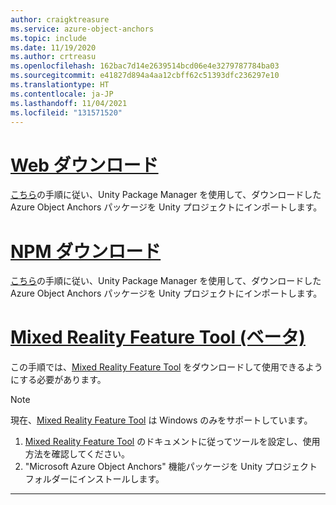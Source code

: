 ```yaml
---
author: craigktreasure
ms.service: azure-object-anchors
ms.topic: include
ms.date: 11/19/2020
ms.author: crtreasu
ms.openlocfilehash: 162bac7d14e2639514bcd06e4e3279787784ba03
ms.sourcegitcommit: e41827d894a4aa12cbff62c51393dfc236297e10
ms.translationtype: HT
ms.contentlocale: ja-JP
ms.lasthandoff: 11/04/2021
ms.locfileid: "131571520"
---
```

# <a name="web-download"></a>[Web ダウンロード](#tab/unity-package-web-ui)

<a href="https://docs.unity3d.com/Manual/upm-ui-tarball.html" target="_blank">こちら</a>の手順に従い、Unity Package Manager を使用して、ダウンロードした Azure Object Anchors パッケージを Unity プロジェクトにインポートします。

# <a name="npm-download"></a>[NPM ダウンロード](#tab/unity-package-npm)

<a href="https://docs.unity3d.com/Manual/upm-ui-tarball.html" target="_blank">こちら</a>の手順に従い、Unity Package Manager を使用して、ダウンロードした Azure Object Anchors パッケージを Unity プロジェクトにインポートします。

# <a name="mixed-reality-feature-tool-beta"></a>[Mixed Reality Feature Tool (ベータ)](#tab/unity-package-mixed-reality-feature-tool)

この手順では、<a href="/windows/mixed-reality/develop/unity/welcome-to-mr-feature-tool" target="_blank">Mixed Reality Feature Tool</a> をダウンロードして使用できるようにする必要があります。

> [!NOTE]
> 現在、<a href="/windows/mixed-reality/develop/unity/welcome-to-mr-feature-tool" target="_blank">Mixed Reality Feature Tool</a> は Windows のみをサポートしています。

1. <a href="/windows/mixed-reality/develop/unity/welcome-to-mr-feature-tool" target="_blank">Mixed Reality Feature Tool</a> のドキュメントに従ってツールを設定し、使用方法を確認してください。
2. "Microsoft Azure Object Anchors" 機能パッケージを Unity プロジェクト フォルダーにインストールします。

---
